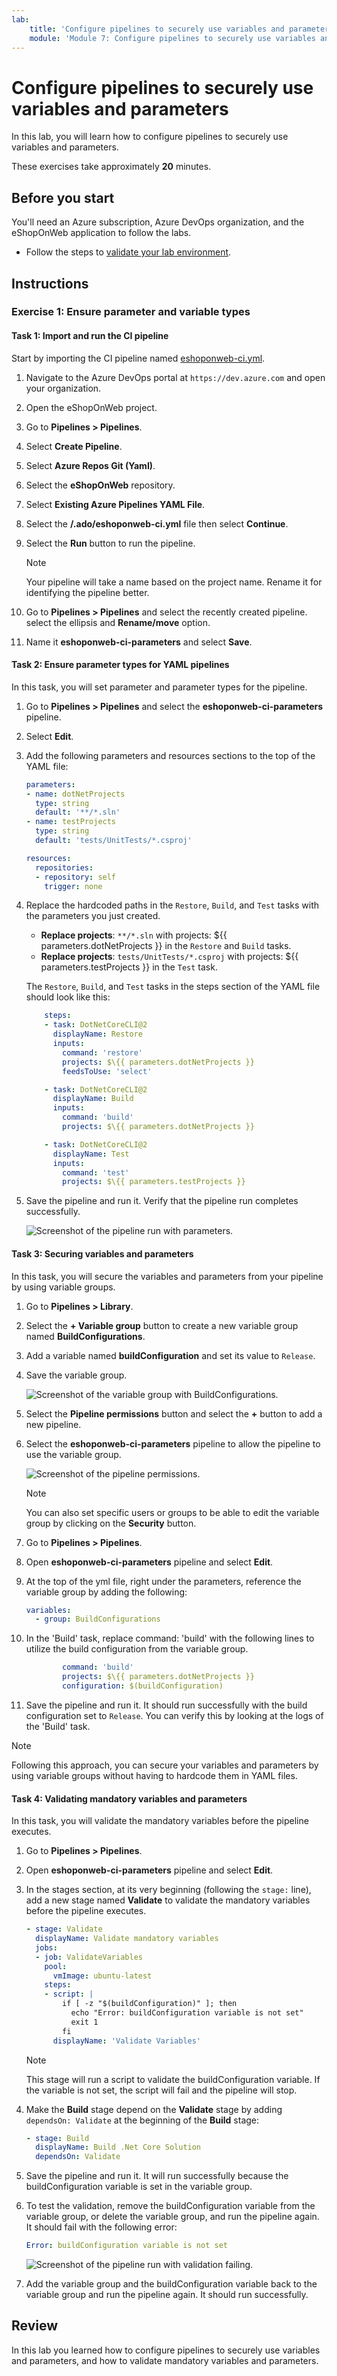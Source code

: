 ```yaml
---
lab:
    title: 'Configure pipelines to securely use variables and parameters'
    module: 'Module 7: Configure pipelines to securely use variables and parameters'
---
```


# Configure pipelines to securely use variables and parameters

In this lab, you will learn how to configure pipelines to securely use variables and parameters.

These exercises take approximately **20** minutes.

## Before you start

You'll need an Azure subscription, Azure DevOps organization, and the eShopOnWeb application to follow the labs.

- Follow the steps to [validate your lab environment](APL2001_M00_Validate_Lab_Environment.md).

## Instructions

### Exercise 1: Ensure parameter and variable types

#### Task 1: Import and run the CI pipeline

Start by importing the CI pipeline named [eshoponweb-ci.yml](https://github.com/MicrosoftLearning/eShopOnWeb/blob/main/.ado/eshoponweb-ci.yml).

1. Navigate to the Azure DevOps portal at `https://dev.azure.com` and open your organization.

1. Open the eShopOnWeb project.

1. Go to **Pipelines > Pipelines**.

1. Select **Create Pipeline**.

1. Select **Azure Repos Git (Yaml)**.

1. Select the **eShopOnWeb** repository.

1. Select **Existing Azure Pipelines YAML File**.

1. Select the **/.ado/eshoponweb-ci.yml** file then select **Continue**.

1. Select the **Run** button to run the pipeline.

   > [!NOTE]
   > Your pipeline will take a name based on the project name. Rename it for identifying the pipeline better.

1. Go to **Pipelines > Pipelines** and select the recently created pipeline. select the ellipsis and **Rename/move** option.

1. Name it **eshoponweb-ci-parameters** and select **Save**.

#### Task 2: Ensure parameter types for YAML pipelines

In this task, you will set parameter and parameter types for the pipeline.

1. Go to **Pipelines > Pipelines** and select the **eshoponweb-ci-parameters** pipeline.

1. Select **Edit**.

1. Add the following parameters and resources sections to the top of the YAML file:

   ```yaml
   parameters:
   - name: dotNetProjects
     type: string
     default: '**/*.sln'
   - name: testProjects
     type: string
     default: 'tests/UnitTests/*.csproj'

   resources:
     repositories:
     - repository: self
       trigger: none

   ```

1. Replace the hardcoded paths in the `Restore`, `Build`, and `Test` tasks with the parameters you just created.

   - **Replace projects**: `**/*.sln` with projects: $\{{ parameters.dotNetProjects }} in the `Restore` and `Build` tasks.
   - **Replace projects**: `tests/UnitTests/*.csproj` with projects: $\{{ parameters.testProjects }} in the `Test` task.

   The `Restore`, `Build`, and `Test` tasks in the steps section of the YAML file should look like this:

   ```yml
       steps:
       - task: DotNetCoreCLI@2
         displayName: Restore
         inputs:
           command: 'restore'
           projects: $\{{ parameters.dotNetProjects }}
           feedsToUse: 'select'
   
       - task: DotNetCoreCLI@2
         displayName: Build
         inputs:
           command: 'build'
           projects: $\{{ parameters.dotNetProjects }}
   
       - task: DotNetCoreCLI@2
         displayName: Test
         inputs:
           command: 'test'
           projects: $\{{ parameters.testProjects }}

   ```

1. Save the pipeline and run it. Verify that the pipeline run completes successfully.

   ![Screenshot of the pipeline run with parameters.](media/pipeline-parameters-run.png)

#### Task 3: Securing variables and parameters

In this task, you will secure the variables and parameters from your pipeline by using variable groups.

1. Go to **Pipelines > Library**.

1. Select the **+ Variable group** button to create a new variable group named **BuildConfigurations**.

1. Add a variable named **buildConfiguration** and set its value to `Release`.

1. Save the variable group.

   ![Screenshot of the variable group with BuildConfigurations.](media/eshop-variable-group.png)

1. Select the **Pipeline permissions** button and select the **+** button to add a new pipeline.

1. Select the **eshoponweb-ci-parameters** pipeline to allow the pipeline to use the variable group.

   ![Screenshot of the pipeline permissions.](media/pipeline-permissions.png)

   > [!NOTE]
   > You can also set specific users or groups to be able to edit the variable group by clicking on the **Security** button.

1. Go to **Pipelines > Pipelines**.

1. Open **eshoponweb-ci-parameters** pipeline and select **Edit**.

1. At the top of the yml file, right under the parameters, reference the variable group by adding the following:

   ```yaml
   variables:
     - group: BuildConfigurations
   ```

1. In the 'Build' task, replace command: 'build' with the following lines to utilize the build configuration from the variable group.

   ```yaml
           command: 'build'
           projects: $\{{ parameters.dotNetProjects }}
           configuration: $(buildConfiguration)
   ```

1. Save the pipeline and run it. It should run successfully with the build configuration set to `Release`. You can verify this by looking at the logs of the 'Build' task.

> [!NOTE]
> Following this approach, you can secure your variables and parameters by using variable groups without having to hardcode them in YAML files.

#### Task 4: Validating mandatory variables and parameters

In this task, you will validate the mandatory variables before the pipeline executes.

1. Go to **Pipelines > Pipelines**.

1. Open **eshoponweb-ci-parameters** pipeline and select **Edit**.

1. In the stages section, at its very beginning (following the `stage:` line), add a new stage named **Validate** to validate the mandatory variables before the pipeline executes.

   ```yaml
   - stage: Validate
     displayName: Validate mandatory variables
     jobs:
     - job: ValidateVariables
       pool:
         vmImage: ubuntu-latest
       steps:
       - script: |
           if [ -z "$(buildConfiguration)" ]; then
             echo "Error: buildConfiguration variable is not set"
             exit 1
           fi
         displayName: 'Validate Variables'
    ```

   > [!NOTE]
   > This stage will run a script to validate the buildConfiguration variable. If the variable is not set, the script will fail and the pipeline will stop.

1. Make the **Build** stage depend on the **Validate** stage by adding `dependsOn: Validate` at the beginning of the **Build** stage:

   ```yaml
   - stage: Build
     displayName: Build .Net Core Solution
     dependsOn: Validate
      ```

1. Save the pipeline and run it. It will run successfully because the buildConfiguration variable is set in the variable group.

1. To test the validation, remove the buildConfiguration variable from the variable group, or delete the variable group, and run the pipeline again. It should fail with the following error:

   ```yaml
   Error: buildConfiguration variable is not set   
   ```

   ![Screenshot of the pipeline run with validation failing.](media/pipeline-validation-fail.png)

1. Add the variable group and the buildConfiguration variable back to the variable group and run the pipeline again. It should run successfully.

## Review

In this lab you learned how to configure pipelines to securely use variables and parameters, and how to validate mandatory variables and parameters.
